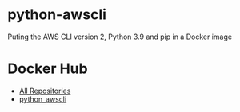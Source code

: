 # python-awscli

Puting the AWS CLI version 2, Python 3.9 and pip in a Docker image

# Docker Hub
- [All Repositories](https://hub.docker.com/u/javiortizmol)
- [python_awscli](https://hub.docker.com/r/javiortizmol/python_awscli)
